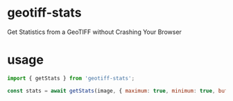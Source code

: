 # geotiff-stats
Get Statistics from a GeoTIFF without Crashing Your Browser

# usage
```javascript
import { getStats } from 'geotiff-stats';

const stats = await getStats(image, { maximum: true, minimum: true, bufferSize: 10000 });
```
